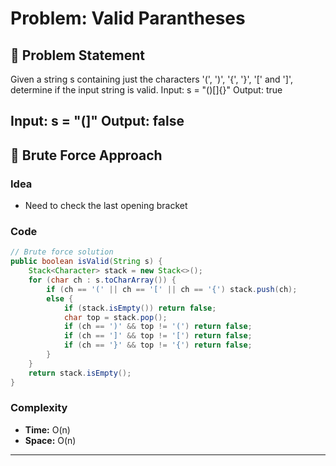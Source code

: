 # Problem: Valid Parantheses

## 📄 Problem Statement
Given a string s containing just the characters '(', ')', '{', '}', '[' and ']', determine if the input string is valid.
Input: s = "()[]{}"
Output: true

Input: s = "(]"
Output: false
---

## 🧠 Brute Force Approach
### Idea
- Need to check the last opening bracket

### Code
```java
// Brute force solution
public boolean isValid(String s) {
    Stack<Character> stack = new Stack<>();
    for (char ch : s.toCharArray()) {
        if (ch == '(' || ch == '[' || ch == '{') stack.push(ch);
        else {
            if (stack.isEmpty()) return false;
            char top = stack.pop();
            if (ch == ')' && top != '(') return false;
            if (ch == ']' && top != '[') return false;
            if (ch == '}' && top != '{') return false;
        }
    }
    return stack.isEmpty();
}
```

### Complexity
- **Time:** O(n)
- **Space:** O(n)

---